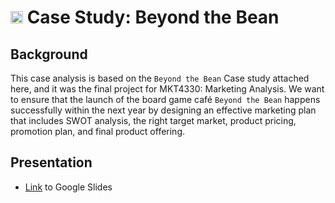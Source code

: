 # <img width="20" src=iamcici0424/pics/beyond_the_bean.png> Case Study: Beyond the Bean

## Background

This case analysis is based on the `Beyond the Bean` Case study attached here, and it was the final project for MKT4330: Marketing Analysis. We want to ensure that the launch of the board game café `Beyond the Bean` happens successfully within the next year by designing an effective marketing plan that includes SWOT analysis, the right target market, product pricing, promotion plan, and final product offering.


## Presentation

* [Link](https://docs.google.com/presentation/d/1sr11CUpH9lkpmbCLrZjkkfzEUxqqIm9GWfWdU7QLTFc/edit) to Google Slides


